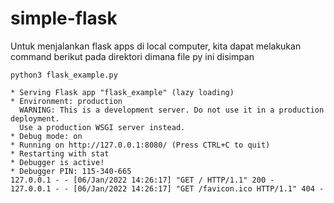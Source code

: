 # simple-flask

Untuk menjalankan flask apps di local computer, kita dapat melakukan command berikut pada direktori dimana file py ini disimpan

 ```
 python3 flask_example.py
 ```
 
 ```
 * Serving Flask app "flask_example" (lazy loading)
 * Environment: production
   WARNING: This is a development server. Do not use it in a production deployment.
   Use a production WSGI server instead.
 * Debug mode: on
 * Running on http://127.0.0.1:8080/ (Press CTRL+C to quit)
 * Restarting with stat
 * Debugger is active!
 * Debugger PIN: 115-340-665
127.0.0.1 - - [06/Jan/2022 14:26:17] "GET / HTTP/1.1" 200 -
127.0.0.1 - - [06/Jan/2022 14:26:17] "GET /favicon.ico HTTP/1.1" 404 -
 ```

